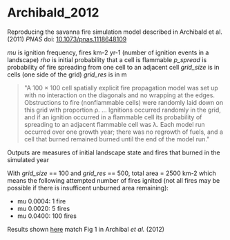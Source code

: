 # Archibald_2012
Reproducing the savanna fire simulation model described in Archibald et al. (2011) *PNAS* doi: [10.1073/pnas.1118648109](https://doi.org/10.1073/pnas.1118648109)

_mu_ is ignition frequency, fires km-2 yr-1  (number of ignition events in a landscape)
_rho_ is initial probability that a cell is flammable
*p_spread* is probability of fire spreading from one cell to an adjacent cell
*grid_size* is in cells (one side of the grid)
*grid_res* is in m

> "A 100 × 100 cell spatially explicit fire propagation model was set up with no interaction on the diagonals and no wrapping at the edges. Obstructions to fire (nonflammable cells) were randomly laid down on this grid with proportion ρ.  ... Ignitions occurred randomly in the grid, and if an ignition occurred in a flammable cell its probability of spreading to an adjacent flammable cell was λ. Each model run occurred over one growth year; there was no regrowth of fuels, and a cell that burned remained burned until the end of the model run." 

Outputs are measures of initial landscape state and fires that burned in the simulated year

With *grid_size* == 100 and *grid_res* == 500, total area = 2500 km-2 which means the following attempted number of fires ignited (not all fires may be possible if there is insufficent unburned area remaining):
- mu 0.0004: 1 fire
- mu 0.0020: 5 fires
- mu 0.0400: 100 fires

Results shown [here](results/fig2_faceted.png) match Fig 1 in Archibal _et al._ (2012)